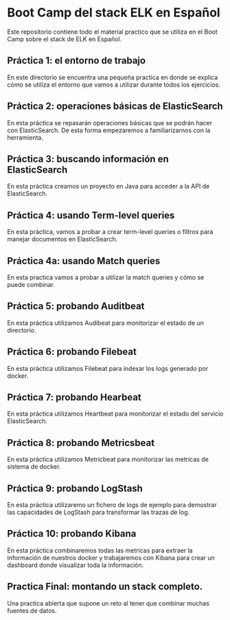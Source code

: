 # Boot Camp del stack ELK en Español
Este repositorio contiene todo el material practico que se utiliza en el Boot Camp sobre el stack de ELK en Español.

## Práctica 1: el entorno de trabajo

En este directorio se encuentra una pequeña practica en donde se explica cómo se utiliza el entorno que vamos a utilizar durante todos los ejercicios.

## Práctica 2: operaciones básicas de ElasticSearch

En esta práctica se repasarán operaciones básicas que se podrán hacer con ElasticSearch. De esta forma empezaremos a familiarizarnos con la herramienta.

## Práctica 3: buscando información en ElasticSearch

En esta práctica creamos un proyecto en Java para acceder a la API de ElasticSearch.

## Práctica 4: usando Term-level queries

En esta práctica, vamos a probar a crear term-level queries o filtros para manejar documentos en ElasticSearch.

## Práctica 4a: usando Match queries 

En esta practica vamos a probar a utilizar la match queries y cómo se puede combinar.

## Práctica 5: probando Auditbeat

En esta práctica utilizamos Audibeat para monitorizar el estado de un directorio. 

## Práctica 6: probando Filebeat

En esta práctica utilizamos Filebeat para indexar los logs generado por docker.

## Práctica 7: probando Hearbeat

En esta práctica utilizamos Heartbeat para monitorizar el estado del servicio ElasticSearch.

## Práctica 8: probando Metricsbeat

En esta práctica utilizamos Metricbeat para monitorizar las metricas de sistema de docker.

## Práctica 9: probando LogStash

En esta práctica utilizaremo un fichero de logs de ejemplo para demostrar las capacidades de LogStash para transformar las trazas de log.

## Práctica 10: probando Kibana

En esta práctica combinaremos todas las metricas para extraer la información de nuestros docker y trabajaremos con Kibana para crear un dashboard donde visualizar toda la información.


## Practica Final: montando un stack completo.

Una practica abierta que supone un reto al tener que combinar muchas fuentes de datos. 
